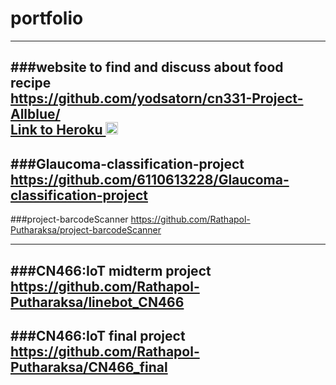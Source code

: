 # portfolio<br>
---

###website to find and discuss about food recipe<br>
https://github.com/yodsatorn/cn331-Project-Allblue/<br>
[Link to Heroku <img src="static/logo/heroku.png" height="20px">](https://allblue-cn331.herokuapp.com)<br>
---

###Glaucoma-classification-project
https://github.com/6110613228/Glaucoma-classification-project<br>
---
###project-barcodeScanner
https://github.com/Rathapol-Putharaksa/project-barcodeScanner

---
###CN466:IoT midterm project<br>
https://github.com/Rathapol-Putharaksa/linebot_CN466<br>
---

###CN466:IoT final project<br>
https://github.com/Rathapol-Putharaksa/CN466_final
---
